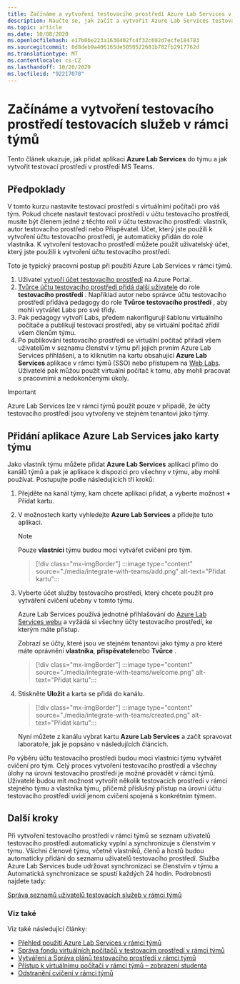 ```yaml
---
title: Začínáme a vytvoření testovacího prostředí Azure Lab Services v rámci týmů
description: Naučte se, jak začít a vytvořit Azure Lab Services testovací prostředí v rámci týmů.
ms.topic: article
ms.date: 10/08/2020
ms.openlocfilehash: e17b0be223a1630402fc4f32c692d7ecfe184783
ms.sourcegitcommit: 8d8deb9a406165de5050522681b782fb2917762d
ms.translationtype: MT
ms.contentlocale: cs-CZ
ms.lasthandoff: 10/20/2020
ms.locfileid: "92217078"
---
```

# <a name="get-started-and-create-a-lab-services-lab-within-teams"></a>Začínáme a vytvoření testovacího prostředí testovacích služeb v rámci týmů

Tento článek ukazuje, jak přidat aplikaci **Azure Lab Services** do týmu a jak vytvořit testovací prostředí v prostředí MS Teams.

## <a name="prerequisites"></a>Předpoklady

V tomto kurzu nastavíte testovací prostředí s virtuálními počítači pro váš tým. Pokud chcete nastavit testovací prostředí v účtu testovacího prostředí, musíte být členem jedné z těchto rolí v účtu testovacího prostředí: vlastník, autor testovacího prostředí nebo Přispěvatel. Účet, který jste použili k vytvoření účtu testovacího prostředí, je automaticky přidán do role vlastníka. K vytvoření testovacího prostředí můžete použít uživatelský účet, který jste použili k vytvoření účtu testovacího prostředí.

Toto je typický pracovní postup při použití Azure Lab Services v rámci týmů.

1. Uživatel [vytvoří účet testovacího prostředí](tutorial-setup-lab-account.md#create-a-lab-account) na Azure Portal.
1. [Tvůrce účtu testovacího prostředí přidá další uživatele](tutorial-setup-lab-account.md#add-a-user-to-the-lab-creator-role) do role **testovacího prostředí** . Například autor nebo správce účtu testovacího prostředí přidává pedagogy do role **Tvůrce testovacího prostředí** , aby mohli vytvářet Labs pro své třídy.
1. Pak pedagogy vytvoří Labs, předem nakonfigurují šablonu virtuálního počítače a publikují testovací prostředí, aby se virtuální počítač zřídil všem členům týmu.
1. Po publikování testovacího prostředí se virtuální počítač přiřadí všem uživatelům v seznamu členství v týmu při jejich prvním Azure Lab Services přihlášení, a to kliknutím na kartu obsahující **Azure Lab Services** aplikace v rámci týmů (SSO) nebo přístupem na [Web Labs](https://labs.azure.com). Uživatelé pak můžou použít virtuální počítač k tomu, aby mohli pracovat s pracovními a nedokončenými úkoly.

> [!IMPORTANT]
> Azure Lab Services lze v rámci týmů použít pouze v případě, že účty testovacího prostředí jsou vytvořeny ve stejném tenantovi jako týmy.

## <a name="add-azure-lab-services-app-as-a-tab-to-a-team"></a>Přidání aplikace Azure Lab Services jako karty týmu

Jako vlastník týmu můžete přidat **Azure Lab Services** aplikaci přímo do kanálů týmů a pak je aplikace k dispozici pro všechny v týmu, aby mohli používat. Postupujte podle následujících tří kroků:

1. Přejděte na kanál týmy, kam chcete aplikaci přidat, a vyberte možnost **+** Přidat kartu. 
1. V možnostech karty vyhledejte **Azure Lab Services** a přidejte tuto aplikaci. 

    > [!NOTE]
    > Pouze **vlastníci** týmu budou moci vytvářet cvičení pro tým.

    > [!div class="mx-imgBorder"]
    > :::image type="content" source="./media/integrate-with-teams/add.png" alt-text="Přidat kartu":::
1. Vyberte účet služby testovacího prostředí, který chcete použít pro vytváření cvičení učebny v tomto týmu. 

    Azure Lab Services používá jednotné přihlašování do [Azure Lab Services webu](https://labs.azure.com) a vyžádá si všechny účty testovacího prostředí, ke kterým máte přístup. 

    Zobrazí se účty, které jsou ve stejném tenantovi jako týmy a pro které máte oprávnění **vlastníka**, **přispěvatele**nebo **Tvůrce** . 

    > [!div class="mx-imgBorder"]
    > :::image type="content" source="./media/integrate-with-teams/welcome.png" alt-text="Přidat kartu":::
1. Stiskněte **Uložit** a karta se přidá do kanálu.

    > [!div class="mx-imgBorder"]
    > :::image type="content" source="./media/integrate-with-teams/created.png" alt-text="Přidat kartu":::

    Nyní můžete z kanálu vybrat kartu **Azure Lab Services** a začít spravovat laboratoře, jak je popsáno v následujících článcích.

Po výběru účtu testovacího prostředí budou moci vlastníci týmu vytvářet cvičení pro tým. Celý proces vytvoření testovacího prostředí a všechny úlohy na úrovni testovacího prostředí je možné provádět v rámci týmů. Uživatelé budou mít možnost vytvořit několik testovacích prostředí v rámci stejného týmu a vlastníka týmu, přičemž příslušný přístup na úrovni účtu testovacího prostředí uvidí jenom cvičení spojená s konkrétním týmem.

## <a name="next-steps"></a>Další kroky

Při vytvoření testovacího prostředí v rámci týmů se seznam uživatelů testovacího prostředí automaticky vyplní a synchronizuje s členstvím v týmu. Všichni členové týmu, včetně vlastníků, členů a hostů budou automaticky přidáni do seznamu uživatelů testovacího prostředí. Služba Azure Lab Services bude udržovat synchronizaci se členstvím v týmu a Automatická synchronizace se spustí každých 24 hodin. Podrobnosti najdete tady:

[Správa seznamů uživatelů testovacích služeb v rámci týmů](how-to-manage-user-lists-within-teams.md)

### <a name="see-also"></a>Viz také

Viz také následující články:

- [Přehled použití Azure Lab Services v rámci týmů](lab-services-within-teams-overview.md)
- [Správa fondu virtuálních počítačů v testovacím prostředí v rámci týmů](how-to-manage-vm-pool-within-teams.md)
- [Vytváření a Správa plánů testovacího prostředí v rámci týmů](how-to-create-schedules-within-teams.md)
- [Přístup k virtuálnímu počítači v rámci týmů – zobrazení studenta](how-to-access-vm-for-students-within-teams.md)
- [Odstranění cvičení v rámci týmů](how-to-delete-lab-within-teams.md)
